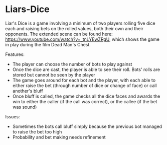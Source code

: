 # Liars-Dice
Liar's Dice is a game involving a minimum of two players rolling five dice each and raising bets on the rolled values, both their own and their opponents. The extended scene can be found here: https://www.youtube.com/watch?v=_tnLYEwZRgU, which shows the game in play during the film Dead Man's Chest.

Features:
- The player can choose the number of bots to play against
- Once the dice are cast, the player is able to see their roll. Bots' rolls are stored but cannot be seen by the player
- The game goes around for each bot and the player, with each able to either raise the bet (through number of dice or change of face) or call another's bluff
- Once bluff is called, the game checks all the dice faces and awards the win to either the caller (if the call was correct), or the callee (if the bet was sound)

Issues:
- Sometimes the bots call bluff simply because the previous bot managed to raise the bet too high
- Probability and bet making needs refinement
